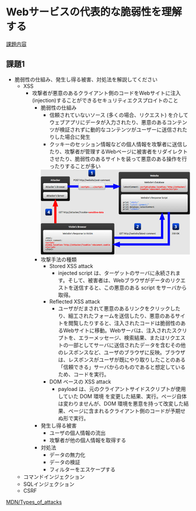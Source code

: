 # Webサービスの代表的な脆弱性を理解する 
[課題内容](https://airtable.com/appPxhCPFYGqqN9YU/tblVlFr2q4lIqDKYc/viwX8r6DpCRp80swL/recTGqGmmytK2UJAX?blocks=hide)

## 課題1
- 脆弱性の仕組み、発生し得る被害、対処法を解説してください
  - XSS
    - 攻撃者が悪意のあるクライアント側のコードをWebサイトに注入(injection)することができるセキュリティエクスプロイトのこと
      - 脆弱性の仕組み
        - 信頼されていないソース (多くの場合、リクエスト) を介してウェブアプリにデータが入力されたり、悪意のあるコンテンツが検証されずに動的なコンテンツがユーザーに送信されたりした場合に発生
        - クッキーのセッション情報などの個人情報を攻撃者に送信したり、攻撃者が管理するWebページに被害者をリダイレクトさせたり、脆弱性のあるサイトを装って悪意のある操作を行ったりすることが多い
        <img src="./persistent-xss-attack-wordpress.webp">
      - 攻撃手法の種類
        - Stored XSS attack
          - injected script は、ターゲットのサーバに永続されます。そして、被害者は、Webブラウザがデータのリクエストを送信すると、この悪意のある script をサーバから取得。
        - Reflected XSS attack 
          - ユーザがだまされて悪意のあるリンクをクリックしたり、細工されたフォームを送信したり、悪意のあるサイトを閲覧したりすると、注入されたコードは脆弱性のあるWebサイトに移動。Webサーバは、注入されたスクリプトを、エラーメッセージ、検索結果、またはリクエストの一部としてサーバに送信されたデータを含むその他のレスポンスなど、ユーザのブラウザに反映。ブラウザは、レスポンスがユーザが既にやり取りしたことのある「信頼できる」サーバからのものであると想定しているため、コードを実行。
        - DOM ベースの XSS attack 
          - payload は、元のクライアントサイドスクリプトが使用していた DOM 環境 を変更した結果、実行。ページ自体は変わりませんが、DOM 環境を悪意を持って改変した結果、ページに含まれるクライアント側のコードが予期せぬ形で実行。 
      - 発生し得る被害
        - ユーザの個人情報の流出
        - 攻撃者が他の個人情報を取得する
      - 対処法
        - データの無力化
        - データの検証
        - フィルターをエスケープする
  - コマンドインジェクション
  - SQLインジェクション
  - CSRF

[MDN/Types_of_attacks](https://developer.mozilla.org/ja/docs/Web/Security/Types_of_attacks)